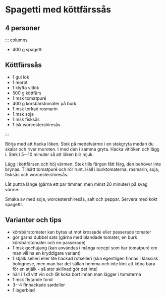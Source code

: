 # Spagetti med köttfärssås

## 4 personer

::: columns
- 400 g spagetti

## Köttfärssås
- 1 gul lök
- 1 morot
- 1 klyfta vitlök
- 500 g köttfärs
- 1 msk tomatpuré
- 400 g körsbärstomater på burk
- 1 msk torkad rosmarin
- 1 msk soja
- 1 msk fisksås
- 1 tsk worcestershiresås

:::

Börja med att hacka löken. Stek på medelvärme i en stekgryta medan du skalar och river
moroten. I med den i samma gryta. Hacka vitlöken och lägg i. Stek i 5--10 minuter så att
löken blir mjuk.

Lägg i köttfärsen och höj värmen. Stek tills färgen fått färg, den behöver inte brynas.
Tillsätt tomatpuré och rör runt. Häll i burktomaterna, rosmarin, soja, fisksås och
worcestershiresås.

Låt puttra länge (gärna ett par timmar, men minst 20 minuter) på svag värme.

Smaka av med soja, worcestershiresås, salt och peppar. Servera med kokt spagetti.

## Varianter och tips

- körsbärstomater kan bytas ut mot krossade eller passerade tomater
- gör gärna dubbel sats (gärna med blandade tomater, en burk körsbärstomater och en passerade)
- 1 msk gochujang (kan användas i många recept som har tomatpuré om man vill ha en
  kryddigare variant)
- 1 stjälk selleri eller lite hackad rotselleri (ska egentligen finnas i klassisk
  bolognese, men man har det sällan hemma och inte lönt att köpa bara för en stjälk - så
  stor skillnad gör det inte)
- häll i 1 dl vitt vin och låt koka bort innan man lägger i tomaterna
- 1 msk flytande fond
- 3--4 finhackade sardeller
- 1 lagerblad